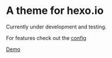# A theme for hexo.io

Currently under development and testing.

For features check out the [config](https://github.com/meredrica/hexo-theme-material-image/blob/master/_config.yml)

[Demo](https://meredrica.github.io/hexo-theme-material-image/)
